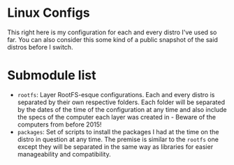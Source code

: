 # Linux Configs

This right here is my configuration for each and every distro I've used so far. You can also consider this some kind of a public snapshot of the said distros before I switch.

# Submodule list

- `rootfs`: Layer RootFS-esque configurations. Each and every distro is separated by their own respective folders. Each folder will be separated by the dates of the time of the configuration at any time and also include the specs of the computer each layer was created in - Beware of the computers from before 2015!
- `packages`: Set of scripts to install the packages I had at the time on the distro in question at any time. The premise is similar to the `rootfs` one except they will be separated in the same way as libraries for easier manageability and compatibility.

